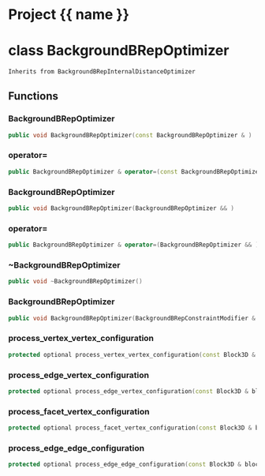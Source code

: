 <script setup>
import {useRoute} from 'vitepress'
const {path} = useRoute()
const tokens = path.split('/')
const words = tokens[2].split('-');
for (let i = 0; i < words.length; i++) {
    words[i] = words[i].charAt(0).toUpperCase() + words[i].slice(1);
    words[i] = words[i].replace('geode', 'Geode')
}
const name = words.join('-');
</script>
# Project {{ name }}

# class BackgroundBRepOptimizer


```cpp
Inherits from BackgroundBRepInternalDistanceOptimizer
```



## Functions

### BackgroundBRepOptimizer

```cpp
public void BackgroundBRepOptimizer(const BackgroundBRepOptimizer & )
```


### operator=

```cpp
public BackgroundBRepOptimizer & operator=(const BackgroundBRepOptimizer & )
```


### BackgroundBRepOptimizer

```cpp
public void BackgroundBRepOptimizer(BackgroundBRepOptimizer && )
```


### operator=

```cpp
public BackgroundBRepOptimizer & operator=(BackgroundBRepOptimizer && )
```


### ~BackgroundBRepOptimizer

```cpp
public void ~BackgroundBRepOptimizer()
```


### BackgroundBRepOptimizer

```cpp
public void BackgroundBRepOptimizer(BackgroundBRepConstraintModifier & constraint_modifier, const BackgroundSolidInternalDistanceImprovementSimulator & improvement_simulator)
```


### process_vertex_vertex_configuration

```cpp
protected optional process_vertex_vertex_configuration(const Block3D & block, const PolyhedronFacetEdge & edge, index_t level)
```


### process_edge_vertex_configuration

```cpp
protected optional process_edge_vertex_configuration(const Block3D & block, const PolyhedronFacetEdge & edge, index_t apex, index_t level)
```


### process_facet_vertex_configuration

```cpp
protected optional process_facet_vertex_configuration(const Block3D & block, const PolyhedronFacet & facet, index_t level)
```


### process_edge_edge_configuration

```cpp
protected optional process_edge_edge_configuration(const Block3D & block, const PolyhedronFacetEdge & edge0, const PolyhedronFacetEdge & edge1, index_t level)
```




